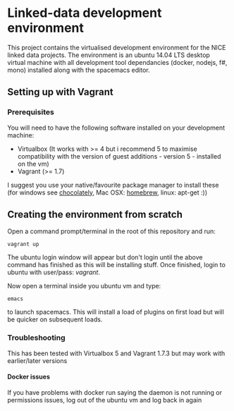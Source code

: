 # Linked-data development environment

This project contains the virtualised development environment for the NICE linked data projects.  The environment is an ubuntu 14.04 LTS desktop virtual machine with all development tool dependancies (docker, nodejs, f#, mono) installed along with the spacemacs editor.

## Setting up with Vagrant

### Prerequisites

You will need to have the following software installed on your development machine: 
* Virtualbox (It works with >= 4 but i recommend 5 to maximise compatibility with the version of guest additions - version 5 -  installed on the vm)
* Vagrant (>= 1.7)

I suggest you use your native/favourite package manager to install these (for windows see [chocolately](https://chocolatey.org/), Mac OSX: [homebrew](), linux: apt-get :))

## Creating the environment from scratch

Open a command prompt/terminal in the root of this repository and run:
```
vagrant up
```
The ubuntu login window will appear but don't login until the above command has finished as this will be installing stuff.  Once finished, login to ubuntu with user/pass: *vagrant*.

Now open a terminal inside you ubuntu vm and type: 
```
emacs
```
to launch spacemacs.  This will install a load of plugins on first load but will be quicker on subsequent loads.


### Troubleshooting

This has been tested with Virtualbox 5 and Vagrant 1.7.3 but may work with earlier/later versions

#### Docker issues
If you have problems with docker run saying the daemon is not running or permissions issues, log out of the ubuntu vm and log back in again
